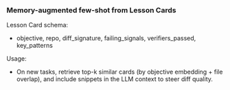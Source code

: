 ### Memory-augmented few-shot from Lesson Cards

Lesson Card schema:
- objective, repo, diff_signature, failing_signals, verifiers_passed, key_patterns

Usage:
- On new tasks, retrieve top-k similar cards (by objective embedding + file overlap),
  and include snippets in the LLM context to steer diff quality.


